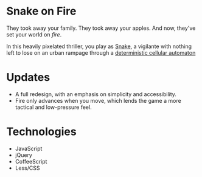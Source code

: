 Snake on Fire
==========

They took away your family. They took away your apples. And now, they've set your world on *fire*.

In this heavily pixelated thriller, you play as <a href="http://en.wikipedia.org/wiki/Snake_(video_game)">Snake</a>, a vigilante with nothing left to lose on an urban rampage through a <a href="http://en.wikipedia.org/wiki/Conway%27s_game_of_life">deterministic cellular automaton</a>


Updates
=======
- A full redesign, with an emphasis on simplicity and accessibility. 
- Fire only advances when you move, which lends the game a more tactical and low-pressure feel.



Technologies
============

* JavaScript
* jQuery
* CoffeeScript
* Less/CSS
